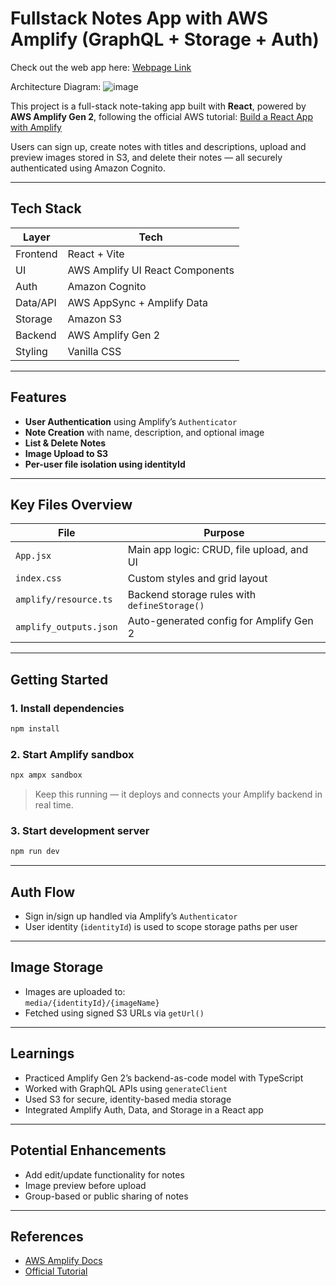 # Fullstack Notes App with AWS Amplify (GraphQL + Storage + Auth) 

Check out the web app here: [Webpage Link](https://main.dkfsfcuhup3em.amplifyapp.com/)

Architecture Diagram:
![image](https://github.com/user-attachments/assets/4f65211a-2749-4127-8372-75d33fec0f46)


This project is a full-stack note-taking app built with **React**, powered by **AWS Amplify Gen 2**, following the official AWS tutorial: [Build a React App with Amplify](https://aws.amazon.com/getting-started/hands-on/build-react-app-amplify-graphql/)

Users can sign up, create notes with titles and descriptions, upload and preview images stored in S3, and delete their notes — all securely authenticated using Amazon Cognito.

---

## Tech Stack

| Layer       | Tech                             |
|-------------|----------------------------------|
| Frontend    | React + Vite                     |
| UI          | AWS Amplify UI React Components |
| Auth        | Amazon Cognito                   |
| Data/API    | AWS AppSync + Amplify Data       |
| Storage     | Amazon S3                        |
| Backend     | AWS Amplify Gen 2                |
| Styling     | Vanilla CSS                      |

---

## Features

- **User Authentication** using Amplify’s `Authenticator`
- **Note Creation** with name, description, and optional image
- **List & Delete Notes**
- **Image Upload to S3**
- **Per-user file isolation using identityId**

---

## Key Files Overview

| File                | Purpose |
|---------------------|---------|
| `App.jsx`           | Main app logic: CRUD, file upload, and UI |
| `index.css`         | Custom styles and grid layout |
| `amplify/resource.ts` | Backend storage rules with `defineStorage()` |
| `amplify_outputs.json` | Auto-generated config for Amplify Gen 2 |

---

## Getting Started

### 1. Install dependencies

```bash
npm install
```

### 2. Start Amplify sandbox

```bash
npx ampx sandbox
```

> Keep this running — it deploys and connects your Amplify backend in real time.

### 3. Start development server

```bash
npm run dev
```

---

## Auth Flow

- Sign in/sign up handled via Amplify’s `Authenticator`
- User identity (`identityId`) is used to scope storage paths per user

---

## Image Storage

- Images are uploaded to:  
  `media/{identityId}/{imageName}`
- Fetched using signed S3 URLs via `getUrl()`

---

## Learnings

- Practiced Amplify Gen 2’s backend-as-code model with TypeScript
- Worked with GraphQL APIs using `generateClient`
- Used S3 for secure, identity-based media storage
- Integrated Amplify Auth, Data, and Storage in a React app

---

## Potential Enhancements

- Add edit/update functionality for notes
- Image preview before upload
- Group-based or public sharing of notes

---

## References

- [AWS Amplify Docs](https://docs.amplify.aws/)
- [Official Tutorial](https://aws.amazon.com/getting-started/hands-on/build-react-app-amplify-graphql/)
